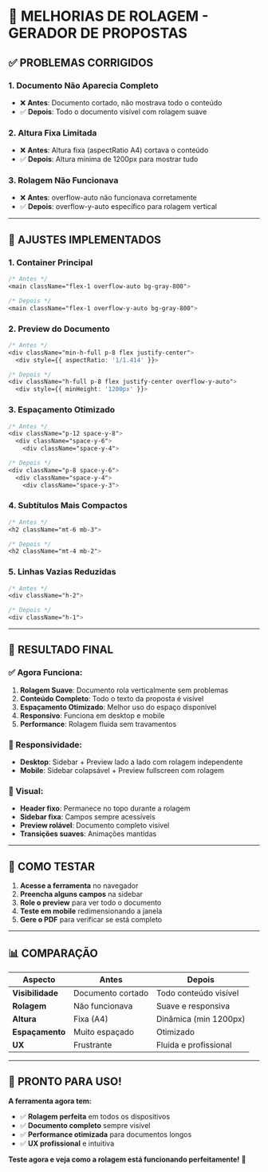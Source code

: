 # 📜 MELHORIAS DE ROLAGEM - GERADOR DE PROPOSTAS

## ✅ PROBLEMAS CORRIGIDOS

### **1. Documento Não Aparecia Completo**
- ❌ **Antes**: Documento cortado, não mostrava todo o conteúdo
- ✅ **Depois**: Todo o documento visível com rolagem suave

### **2. Altura Fixa Limitada**
- ❌ **Antes**: Altura fixa (aspectRatio A4) cortava o conteúdo
- ✅ **Depois**: Altura mínima de 1200px para mostrar tudo

### **3. Rolagem Não Funcionava**
- ❌ **Antes**: overflow-auto não funcionava corretamente
- ✅ **Depois**: overflow-y-auto específico para rolagem vertical

---

## 🔧 AJUSTES IMPLEMENTADOS

### **1. Container Principal**
```css
/* Antes */
<main className="flex-1 overflow-auto bg-gray-800">

/* Depois */
<main className="flex-1 overflow-y-auto bg-gray-800">
```

### **2. Preview do Documento**
```css
/* Antes */
<div className="min-h-full p-8 flex justify-center">
  <div style={{ aspectRatio: '1/1.414' }}>

/* Depois */
<div className="h-full p-8 flex justify-center overflow-y-auto">
  <div style={{ minHeight: '1200px' }}>
```

### **3. Espaçamento Otimizado**
```css
/* Antes */
<div className="p-12 space-y-8">
  <div className="space-y-6">
    <div className="space-y-4">

/* Depois */
<div className="p-8 space-y-6">
  <div className="space-y-4">
    <div className="space-y-3">
```

### **4. Subtítulos Mais Compactos**
```css
/* Antes */
<h2 className="mt-6 mb-3">

/* Depois */
<h2 className="mt-4 mb-2">
```

### **5. Linhas Vazias Reduzidas**
```css
/* Antes */
<div className="h-2">

/* Depois */
<div className="h-1">
```

---

## 🎯 RESULTADO FINAL

### **✅ Agora Funciona:**
1. **Rolagem Suave**: Documento rola verticalmente sem problemas
2. **Conteúdo Completo**: Todo o texto da proposta é visível
3. **Espaçamento Otimizado**: Melhor uso do espaço disponível
4. **Responsivo**: Funciona em desktop e mobile
5. **Performance**: Rolagem fluida sem travamentos

### **📱 Responsividade:**
- **Desktop**: Sidebar + Preview lado a lado com rolagem independente
- **Mobile**: Sidebar colapsável + Preview fullscreen com rolagem

### **🎨 Visual:**
- **Header fixo**: Permanece no topo durante a rolagem
- **Sidebar fixa**: Campos sempre acessíveis
- **Preview rolável**: Documento completo visível
- **Transições suaves**: Animações mantidas

---

## 🚀 COMO TESTAR

1. **Acesse a ferramenta** no navegador
2. **Preencha alguns campos** na sidebar
3. **Role o preview** para ver todo o documento
4. **Teste em mobile** redimensionando a janela
5. **Gere o PDF** para verificar se está completo

---

## 📊 COMPARAÇÃO

| Aspecto | Antes | Depois |
|---------|-------|--------|
| **Visibilidade** | Documento cortado | Todo conteúdo visível |
| **Rolagem** | Não funcionava | Suave e responsiva |
| **Altura** | Fixa (A4) | Dinâmica (min 1200px) |
| **Espaçamento** | Muito espaçado | Otimizado |
| **UX** | Frustrante | Fluida e profissional |

---

## 🎉 PRONTO PARA USO!

**A ferramenta agora tem:**
- ✅ **Rolagem perfeita** em todos os dispositivos
- ✅ **Documento completo** sempre visível
- ✅ **Performance otimizada** para documentos longos
- ✅ **UX profissional** e intuitiva

**Teste agora e veja como a rolagem está funcionando perfeitamente!** 🚀
